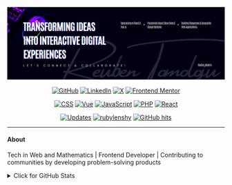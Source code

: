 <div align="center">
  
  <img src="images/black-email-header.png" alt="Reuben Oluwafemi" />
  <!-- <h4>📍 Nigeria | 📰 3 years experience | ✒️Front-End Developer  @Plugli LLC </h4> -->

  <p align="center">
    <a href="https://github.com/Rubylenshy" target="_blank"><img alt="GitHub" src="https://img.shields.io/badge/-GitHub-181717?style=flat-square&logo=GitHub&logoColor=white"></a>
    <a href="https://www.linkedin.com/in/reuben-tomoloju" target="_blank"><img alt="LinkedIn" src="https://img.shields.io/badge/-LinkedIn-0077B5?style=flat-square&logo=LinkedIn&logoColor=white"></a>
    <a href="https://twitter.com/tomoloj_" target="_blank"><img alt="X" src="https://img.shields.io/badge/-X(Twitter)-000000?style=flat-square&logo=Twitter&logoColor=white"></a>
    <a href="https://www.frontendmentor.io/profile/Rubylenshy" target="_blank"><img alt="Frontend Mentor" src="https://img.shields.io/badge/-Frontend%20Mentor-0D96F2?style=flat-square&logo=FrontendMentor&logoColor=white"></a>
</a>
</p>

<p align="center">
    <a href="https://github.com/rubylenshy?tab=repositories&language=css" target="_blank"><img alt="CSS" src="https://img.shields.io/badge/-css-1572B6?style=flat-square&logo=CSS3&logoColor=white"></a>
    <a href="https://github.com/rubylenshy?tab=repositories&language=vue" target="_blank"><img alt="Vue" src="https://img.shields.io/badge/-vue.js-4FC08D?style=flat-square&logo=Vue.js&logoColor=white"></a>
    <a href="https://github.com/rubylenshy?tab=repositories&language=javascript" target="_blank"><img alt="JavaScript" src="https://img.shields.io/badge/-javascript-F7DF1E?style=flat-square&logo=JavaScript&logoColor=black"></a>
    <a href="https://github.com/rubylenshy?tab=repositories&language=php" target="_blank"><img alt="PHP" src="https://img.shields.io/badge/-php-777BB4?style=flat-square&logo=PHP&logoColor=white"></a>
    <a href="https://github.com/rubylenshy?tab=repositories&language=react" target="_blank"><img alt="React" src="https://img.shields.io/badge/-react-61DAFB?style=flat-square&logo=React&logoColor=black"></a>

</p>

<p align="center">
    <a href="https://github.com/rubylenshy?tab=followers" target="_blank"><img alt="Updates" src="https://img.shields.io/badge/--000000?style=flat-square&logo=RSS&logoColor=white"></a>
    <a href="https://github.com/rubylenshy" target="_blank"><img alt="rubylenshy" src="https://badges.pufler.dev/visits/rubylenshy/rubylenshy?logo=GitHub&label=visits&color=success&logoColor=white&style=flat-square"/></a>
    <a href="https://github.com/rubylenshy/rubylenshy" target="_blank"><img alt="GitHub hits" src="https://img.shields.io/github/last-commit/rubylenshy/rubylenshy?label=profile%20updated&style=flat-square"></a>
</p>

 <!-- <div id="badges">
  <a href="https://www.linkedin.com/in/reuben-tomoloju-96348b241/" target="_blank">
    <img src="https://img.shields.io/badge/LinkedIn-blue?style=for-the-badge&logo=linkedin&logoColor=white" alt="LinkedIn Badge"/>
  </a>
  <a href="https://github.com/Rubylenshy" target="_blank">
    <img src="https://img.shields.io/badge/GITHUB-git-lightgrey?style=for-the-badge&logo=github" alt="GitHub"/>
  </a>
  <a href="https://twitter.com/tomoloj_" target="_blank">
    <img src="https://img.shields.io/badge/Twitter-blue?style=for-the-badge&logo=twitter&logoColor=white" alt="Twitter Badge"/>
  </a>
    <a href="https://www.frontendmentor.io/profile/Rubylenshy" target="_blank">
    <img src="https://img.shields.io/badge/frontendmentor-blueviolet?style=for-the-badge&logo=frontendmentor" alt="Frontend Mentor Badge"/>
  </a>
</div> -->
  
  
  
 </div>
<hr>

#### About

Tech in Web and Mathematics | Frontend Developer | Contributing to communities by developing problem-solving products

<!-- #### 🌱 I’m currently learning ...
#### 👯 I’m looking to collaborate on ... 

#### 🛠️ Languages & Stacks

<div>
  <img src="https://github.com/devicons/devicon/blob/master/icons/css3/css3-plain-wordmark.svg"  title="CSS3" alt="CSS" width="40" height="40"/>&nbsp;
  <img src="https://github.com/devicons/devicon/blob/master/icons/html5/html5-original.svg" title="HTML5" alt="HTML" width="40" height="40"/>&nbsp;
  <img src="https://github.com/devicons/devicon/blob/master/icons/javascript/javascript-original.svg" title="JavaScript" alt="JavaScript" width="40" height="40"/>&nbsp;
  <img src="https://github.com/devicons/devicon/blob/master/icons/mysql/mysql-original-wordmark.svg" title="MySQL"  alt="MySQL" width="40" height="40"/>&nbsp;
  <img src="https://github.com/devicons/devicon/blob/master/icons/git/git-original-wordmark.svg" title="Git" **alt="Git" width="40" height="40"/>
  <img src="https://github.com/devicons/devicon/blob/1119b9f84c0290e0f0b38982099a2bd027a48bf1/icons/github/github-original-wordmark.svg" title="Git" **alt="Git" width="40" height="40"/>
  <img src="https://github.com/devicons/devicon/blob/1119b9f84c0290e0f0b38982099a2bd027a48bf1/icons/php/php-original.svg" title="Php" **alt="Php" width="40" height="40"/>
</div> -->

<details>
<summary>Click for GitHub Stats</summary>
<p align="center">
    <img alt = "GitHub Stats" src="https://github-readme-stats.vercel.app/api?username=rubylenshy&show_icons=true&hide=issues&icon_color=000000&hide_border=true&title_color=5391FE&text_color=555">
    <br>
    <img alt = "Top Language" src="https://github-readme-stats.vercel.app/api/top-langs/?username=rubylenshy&hide=html,&hide_border=true&title_color=5391FE&text_color=555"
</p>
</details>

